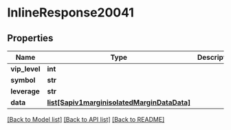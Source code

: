 # InlineResponse20041

## Properties
Name | Type | Description | Notes
------------ | ------------- | ------------- | -------------
**vip_level** | **int** |  | [optional] 
**symbol** | **str** |  | [optional] 
**leverage** | **str** |  | [optional] 
**data** | [**list[Sapiv1marginisolatedMarginDataData]**](Sapiv1marginisolatedMarginDataData.md) |  | [optional] 

[[Back to Model list]](../README.md#documentation-for-models) [[Back to API list]](../README.md#documentation-for-api-endpoints) [[Back to README]](../README.md)


